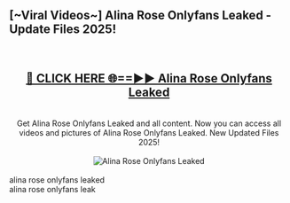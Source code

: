<h2>[~Viral Videos~] Alina Rose Onlyfans Leaked - Update Files 2025!</h2>
<br>
<div align="center">
<h2><a href="https://betterlinks.top/A2PfLJ" rel="nofollow">🔴 CLICK HERE 🌐==►► Alina Rose Onlyfans Leaked</a></h2>
<br>
Get Alina Rose Onlyfans Leaked and all content. Now you can access all videos and pictures of Alina Rose Onlyfans Leaked. New Updated Files 2025!
<br>
<br>
<a href="https://betterlinks.top/A2PfLJ" rel="nofollow" data-target="animated-image.originalLink"><img src="https://i.ibb.co.com/WyWwxjT/player-gif2.gif" alt="Alina Rose Onlyfans Leaked" style="max-width: 100%; display: inline-block;" data-target="animated-image.originalImage"></a>
</div>
<br>
alina rose onlyfans leaked<br>
alina rose onlyfans leak